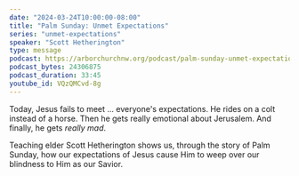 ```yaml
---
date: "2024-03-24T10:00:00-08:00"
title: "Palm Sunday: Unmet Expectations"
series: "unmet-expectations"
speaker: "Scott Hetherington"
type: message
podcast: https://arborchurchnw.org/podcast/palm-sunday-unmet-expectations.mp3
podcast_bytes: 24306875
podcast_duration: 33:45
youtube_id: VQzQMCvd-8g
---
```


Today, Jesus fails to meet ... everyone's expectations. He rides on a colt instead of a horse. Then he gets really emotional about Jerusalem. And finally, he gets *really mad*.

Teaching elder Scott Hetherington shows us, through the story of Palm Sunday, how our expectations of Jesus cause Him to weep over our blindness to Him as our Savior.
